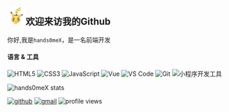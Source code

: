 <h2><img src="./images/pikachu.gif" alt="Hi" width="42" />欢迎来访我的Github</h2>

你好,我是`hands0meX`，是一名前端开发

#### 语言 & 工具

![HTML5](https://img.shields.io/badge/-HTML5-E34C26?style=flat&logo=html5&logoColor=ffffff)
![CSS3](https://img.shields.io/badge/-CSS3-2861EA?style=flat&logo=css3)
![JavaScript](https://img.shields.io/badge/-JavaScript-F7DF1C?style=flat&logo=javascript&logoColor=000000&labelColor=ECD83E&color=ECD83E)
![Vue](https://img.shields.io/badge/-Vue-07C160?logoColor=FFFFFF&style=flat&logo=Vue.js)
![VS Code](https://img.shields.io/badge/-VSCode-41A8ED?style=flat&logo=visual-studio-code)
![Git](https://img.shields.io/badge/-Git-ED5A47?style=flat&logo=git&logoColor=ffffff)
![小程序开发工具](https://img.shields.io/badge/-小程序开发工具-07C160?style=flat&logo=WeChat&logoColor=ffffff)

<img alt="hands0meX stats" width="360" src="https://github-readme-stats.vercel.app/api?username=hands0meX&theme=dark"/>

[![github](https://img.shields.io/badge/-hands0meX-%23323031?style=flat&logo=github)](https://github.com/hands0meX)
<a href="mailto:hands0meX9707@gmail.com"><img src="https://img.shields.io/badge/-hands0meX9707@gmail.com-%23323031?style=flat&logo=gmail" alt="gmail" /></a>
![profile views](https://komarev.com/ghpvc/?username=hands0meX&style=flat)

